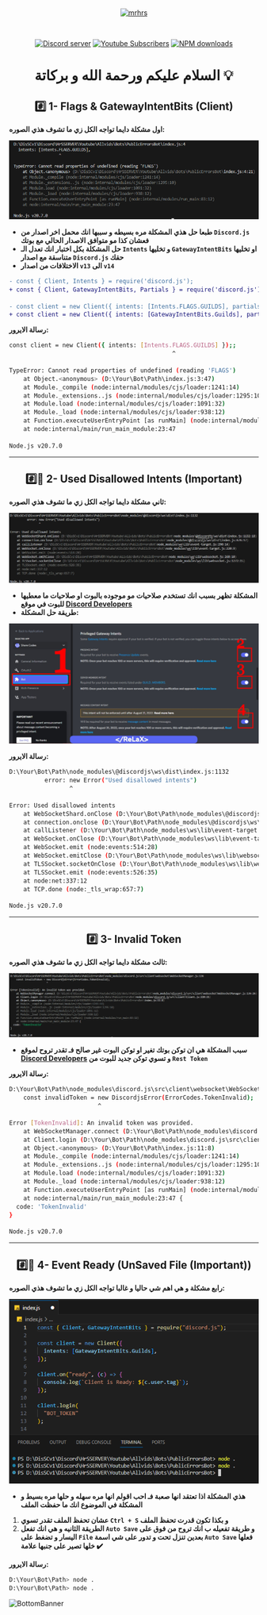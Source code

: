<div align="center">
	<br />
	<p>
		<a href="https://mrhrs.xyz"><img src="./images/BannerMain2" width="546" alt="mrhrs" /></a>
	</p>
	<br />
	<p>
		<a href="https://discord.gg/6CuMuv5Yzg"><img src="https://img.shields.io/discord/977544174125609010?logo=discord&color=5865F2" alt="Discord server" /></a>
		<a href="https://youtube.com/@Mr_HrS"><img src="https://img.shields.io/youtube/channel/subscribers/UCVmz5jIwiQEXv0sGw1fPIbQ" alt="Youtube Subscribers" /></a>
		<a href="https://paypal.me/MMahmoud345?country.x=SA&locale.x=ar_EG"><img src="https://img.shields.io/badge/-donate-blue.svg?logo=paypal&style=for-the-badge" alt="NPM downloads" /></a>
	</p>
</div>

<div align="center">

# السلام عليكم ورحمة الله و بركاتة 💡

</div>

<div align="center">

## #️⃣ 1- Flags & GatewayIntentBits (Client)

</div>

**اول مشكلة دايما تواجه الكل زي ما تشوف هذي الصوره:**

![1-Flags](./images/1-Flags.png)

- **طبعا حل هذي المشكلة مره بسيطه و سببها انك محمل اخر اصدار من `Discord.js` فعشان كذا مو متوافق الاصدار الحالي مع بوتك**
- **حل المشكلة بكل اختبار انك تعدل الـ `Intents` و تخليها `GatewayIntentBits` او تخليها متناسقة مع اصدار `Discord.js` حقك**
- **الاختلافات من اصدار `v13` الى `v14`**

```diff
- const { Client, Intents } = require('discord.js');
+ const { Client, GatewayIntentBits, Partials } = require('discord.js');

- const client = new Client({ intents: [Intents.FLAGS.GUILDS], partials: ['CHANNEL'] });
+ const client = new Client({ intents: [GatewayIntentBits.Guilds], partials: [Partials.Channel] });
```

**رسالة الايرور:**

```sh
const client = new Client({ intents: [Intents.FLAGS.GUILDS] });;
                                              ^

TypeError: Cannot read properties of undefined (reading 'FLAGS')
    at Object.<anonymous> (D:\Your\Bot\Path\index.js:3:47)
    at Module._compile (node:internal/modules/cjs/loader:1241:14)
    at Module._extensions..js (node:internal/modules/cjs/loader:1295:10)
    at Module.load (node:internal/modules/cjs/loader:1091:32)
    at Module._load (node:internal/modules/cjs/loader:938:12)
    at Function.executeUserEntryPoint [as runMain] (node:internal/modules/run_main:83:12)
    at node:internal/main/run_main_module:23:47

Node.js v20.7.0
```

---

<div align="center">

## #️⃣🔴 2- Used Disallowed Intents (Important)

</div>

**ثاني مشكلة دايما تواجه الكل زي ما تشوف هذي الصوره:**

![2-DisallowedIntents](./images/5-DisallowedIntents.png)

- **المشكلة تظهر بسبب انك تستخدم صلاحيات مو موجوده بالبوت او صلاحيات ما معطيها للبوت في موقع [Discord Developers](https://discord.com/developers)**
- **طريقة حل المشكلة:**

![intents](./images/intents.jpg)

**رسالة الايرور:**

```sh
D:\Your\Bot\Path\node_modules\@discordjs\ws\dist\index.js:1132
          error: new Error("Used disallowed intents")
                 ^

Error: Used disallowed intents
    at WebSocketShard.onClose (D:\Your\Bot\Path\node_modules\@discordjs\ws\dist\index.js:1132:18)
    at connection.onclose (D:\Your\Bot\Path\node_modules\@discordjs\ws\dist\index.js:676:17)
    at callListener (D:\Your\Bot\Path\node_modules\ws\lib\event-target.js:290:14)
    at WebSocket.onClose (D:\Your\Bot\Path\node_modules\ws\lib\event-target.js:220:9)
    at WebSocket.emit (node:events:514:28)
    at WebSocket.emitClose (D:\Your\Bot\Path\node_modules\ws\lib\websocket.js:260:10)
    at TLSSocket.socketOnClose (D:\Your\Bot\Path\node_modules\ws\lib\websocket.js:1272:15)
    at TLSSocket.emit (node:events:526:35)
    at node:net:337:12
    at TCP.done (node:_tls_wrap:657:7)

Node.js v20.7.0
```

---

<div align="center">

## #️⃣ 3- Invalid Token

</div>

**ثالث مشكلة دايما تواجه الكل زي ما تشوف هذي الصوره:**

![3-Token](./images/3-Token.png)

- **سبب المشكلة هي ان توكن بوتك تغير او توكن البوت غير صالح فـ تقدر تروح لموقع [Discord Developers](https://discord.com/developers) و تسوي توكن جديد للبوت من `Rest Token`**

**رسالة الايرور:**

```sh
D:\Your\Bot\Path\node_modules\discord.js\src\client\websocket\WebSocketManager.js:136
    const invalidToken = new DiscordjsError(ErrorCodes.TokenInvalid);
                         ^

Error [TokenInvalid]: An invalid token was provided.
    at WebSocketManager.connect (D:\Your\Bot\Path\node_modules\discord.js\src\client\websocket\WebSocketManager.js:136:26)
    at Client.login (D:\Your\Bot\Path\node_modules\discord.js\src\client\Client.js:228:21)
    at Object.<anonymous> (D:\Your\Bot\Path\index.js:11:8)
    at Module._compile (node:internal/modules/cjs/loader:1241:14)
    at Module._extensions..js (node:internal/modules/cjs/loader:1295:10)
    at Module.load (node:internal/modules/cjs/loader:1091:32)
    at Module._load (node:internal/modules/cjs/loader:938:12)
    at Function.executeUserEntryPoint [as runMain] (node:internal/modules/run_main:83:12)
    at node:internal/main/run_main_module:23:47 {
  code: 'TokenInvalid'
}

Node.js v20.7.0
```

---

<div align="center">

## #️⃣🔴 4- Event Ready (UnSaved File (Important))

</div>

**رابع مشكلة و هي اهم شي حاليا و غالبا تواجه الكل زي ما تشوف هذي الصوره:**

![4-UnSaved](./images/4-UnSaved.png)

- **هذي المشكلة اذا تعتقد انها صعبة فـ احب اقولم انها مره سهله و حلها مره بسيط و المشكلة في الموضوع انك ما حفظت الملف**

1. **عشان تحفظ الملف تقدر تسوي `Ctrl + S` و بكذا تكون قدرت تحفظ الملف**
2. **الطريقة الثانيه و هي انك تفعل `Auto Save` و طريقة تفعيله ب انك تروح من فوق على اليسار و تضغط على `File` بعدين تنزل تحت و تدور على شي اسمة `Auto Save` فعلها خلها تصير على جنبها علامة ✔️**

**رسالة الايرور:**

```sh
D:\Your\Bot\Path> node .
D:\Your\Bot\Path> node .
```

![BottomBanner](./images/BannerBottom)